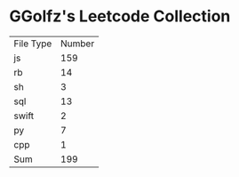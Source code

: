 # GGolfz's Leetcode Collection

<table><tr><td>File Type</td><td>Number</td></tr><tr><td>js</td><td>159</td></tr><tr><td>rb</td><td>14</td></tr><tr><td>sh</td><td>3</td></tr><tr><td>sql</td><td>13</td></tr><tr><td>swift</td><td>2</td></tr><tr><td>py</td><td>7</td></tr><tr><td>cpp</td><td>1</td></tr><tr><td>Sum</td><td>199</td></tr></table>